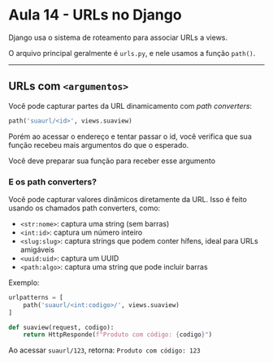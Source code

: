 # Aula 14 - URLs no Django

Django usa o sistema de roteamento para associar URLs a views.

O arquivo principal geralmente é `urls.py`, e nele usamos a função `path()`.

---

## URLs com `<argumentos>`

Você pode capturar partes da URL dinamicamento com _path converters_:

```python
path('suaurl/<id>', views.suaview)
```

Porém ao acessar o endereço e tentar passar o id, você verifica que sua função recebeu mais argumentos do que o esperado.

Você deve preparar sua função para receber esse argumento

### E os path converters?

Você pode capturar valores dinâmicos diretamente da URL. Isso é feito usando os chamados path converters, como:

-   `<str:nome>`: captura uma string (sem barras)
-   `<int:id>`: captura um número inteiro
-   `<slug:slug>`: captura strings que podem conter hífens, ideal para URLs amigáveis
-   `<uuid:uid>`: captura um UUID
-   `<path:algo>`: captura uma string que pode incluir barras

Exemplo:

```python
urlpatterns = [
    path('suaurl/<int:codigo>/', views.suaview)
]
```

```python
def suaview(request, codigo):
    return HttpResponde(f"Produto com código: {codigo}")
```

Ao acessar `suaurl/123`, retorna: `Produto com código: 123`
